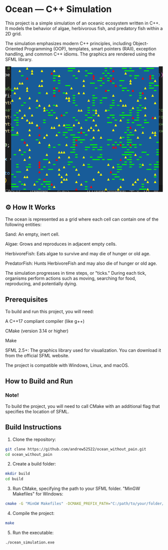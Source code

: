# Ocean — C++ Simulation

This project is a simple simulation of an oceanic ecosystem written in C++. It models the behavior of algae, herbivorous fish, and predatory fish within a 2D grid.

The simulation emphasizes modern C++ principles, including Object-Oriented Programming (OOP), templates, smart pointers (RAII), exception handling, and common C++ idioms. The graphics are rendered using the SFML library.

![Gameplay Screenshot](screen3.png)

## ⚙️ How It Works

The ocean is represented as a grid where each cell can contain one of the following entities:

Sand: An empty, inert cell.

Algae: Grows and reproduces in adjacent empty cells.

HerbivoreFish: Eats algae to survive and may die of hunger or old age.

PredatorFish: Hunts HerbivoreFish and may also die of hunger or old age.

The simulation progresses in time steps, or "ticks." During each tick, organisms perform actions such as moving, searching for food, reproducing, and potentially dying.

##  Prerequisites


To build and run this project, you will need:

A C++17 compliant compiler (like g++)

CMake (version 3.14 or higher)

Make

SFML 2.5+: The graphics library used for visualization. You can download it from the official SFML website.

The project is compatible with Windows, Linux, and macOS.

##  How to Build and Run

### Note! 
To build the project, you will need to call CMake with an additional flag that specifies the location of SFML.

## Build Instructions
1. Clone the repository:
```bash
git clone https://github.com/andrew52522/ocean_without_pain.git
cd ocean_without_pain
```
2. Create a build folder:
```bash
mkdir build
cd build
```
3. Run CMake, specifying the path to your SFML folder. "MinGW Makefiles" for Windows:
```bash
cmake -G "MinGW Makefiles" -DCMAKE_PREFIX_PATH="C:/path/to/your/folder/SFML-2.6.1" ..
```
4. Compile the project:
```bash
make
```
5. Run the executable:
```bash
./ocean_simulation.exe
```
